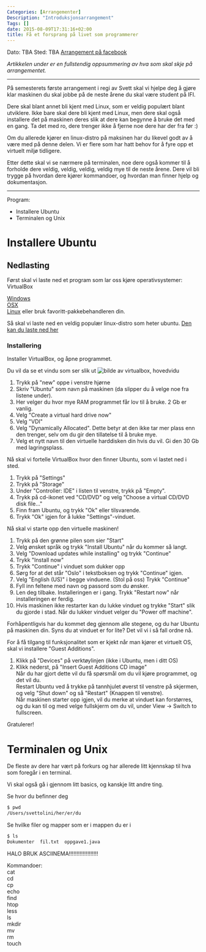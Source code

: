 ```yaml
---
Categories: [Arrangementer]
Description: "Introduksjonsarrangement"
Tags: []
date: 2015-08-09T17:31:16+02:00
title: Få et forsprang på livet som programmerer
---
```


Dato: TBA
Sted: TBA
[Arrangement på facebook](#)

*Artikkelen under er en fullstendig oppsummering av hva som skal skje på arrangementet.*

----

På semesterets første arrangement i regi av Svett skal vi hjelpe deg å gjøre klar maskinen du skal jobbe på de neste årene du skal være student på IFI.

Dere skal blant annet bli kjent med Linux, som er veldig populært blant utviklere. Ikke bare skal dere bli kjent med Linux, men dere skal også installere det på maskinen deres slik at dere kan begynne å bruke det med en gang. Ta det med ro, dere trenger ikke å fjerne noe dere har der fra før :)

Om du allerede kjører en linux-distro på maksinen har du likevel godt av å være med på denne delen. Vi er flere som har hatt behov for å fyre opp et virtuelt miljø tidligere.

Etter dette skal vi se nærmere på terminalen, noe dere også kommer til å forholde dere veldig, veldig, veldig, veldig mye til de neste årene.
Dere vil bli trygge på hvordan dere kjører kommandoer, og hvordan man finner hjelp og dokumentasjon.

----------

Program:
  - Installere Ubuntu
  - Terminalen og Unix


# Installere Ubuntu

## Nedlasting

Først skal vi laste ned et program som lar oss kjøre operativsystemer: VirtualBox

[Windows](http://download.virtualbox.org/virtualbox/5.0.0/VirtualBox-5.0.0-101573-Win.exe)  
[OSX](http://download.virtualbox.org/virtualbox/5.0.0/VirtualBox-5.0.0-101573-OSX.dmg)  
[Linux](https://www.virtualbox.org/wiki/Linux\_Downloads) eller bruk favoritt-pakkebehandleren din.

Så skal vi laste ned en veldig populær linux-distro som heter ubuntu.
[Den kan du laste ned her](http://www.ubuntu.com/desktop)

### Installering

Installer VirtualBox, og åpne programmet.

Du vil da se et vindu som ser slik ut
![bilde av virtualbox, hovedvidu]()

1. Trykk på "new" oppe i venstre hjørne  
2. Skriv "Ubuntu" som navn på maskinen (da slipper du å velge noe fra listene under).  
3. Her velger du hvor mye RAM programmet får lov til å bruke. 2 Gb er vanlig.  
4. Velg "Create a virtual hard drive now"  
5. Velg "VDI"  
6. Velg "Dynamically Allocated". Dette betyr at den ikke tar mer plass enn den trenger, selv om du gir den tillatelse til å bruke mye.  
7. Velg et nytt navn til den virtuelle harddisken din hvis du vil. Gi den 30 Gb med lagringsplass.  
  
Nå skal vi fortelle VirtualBox hvor den finner Ubuntu, som vi lastet ned i sted.  
1. Trykk på "Settings"  
2. Trykk på "Storage"  
3. Under "Controller: IDE" i listen til venstre, trykk på "Empty".  
4. Trykk på cd-ikonet ved "CD/DVD" og velg "Choose a virtual CD/DVD disk file..."  
5. Finn fram Ubuntu, og trykk "Ok" eller tilsvarende.  
6. Trykk "Ok" igjen for å lukke "Settings"-vinduet.  
  
Nå skal vi starte opp den virtuelle maskinen!  
1. Trykk på den grønne pilen som sier "Start"  
2. Velg ønsket språk og trykk "Install Ubuntu" når du kommer så langt.  
3. Velg "Download updates while installing" og trykk "Continue"  
4. Trykk "Install now"  
5. Trykk "Continue" i vinduet som dukker opp  
6. Sørg for at det står "Oslo" i tekstboksen og trykk "Continue" igjen.  
7. Velg "English (US)" i begge vinduene. (Stol på oss) Trykk "Continue"  
8. Fyll inn feltene med navn og passord som du ønsker.  
9. Len deg tilbake. Installeringen er i gang. Trykk "Restart now" når installeringen er ferdig.  
10. Hvis maskinen ikke restarter kan du lukke vinduet og trykke "Start" slik du gjorde i stad. Når du lukker vinduet velger du "Power off machine".  
  
Forhåpentligvis har du kommet deg gjennom alle stegene, og du har Ubuntu på maskinen din. Syns du at vinduet er for lite? Det vil vi i så fall ordne nå.  
  
For å få tilgang til funksjonalitet som er kjekt når man kjører et virtuelt OS, skal vi installere "Guest Additions".  
  
1. Klikk på "Devices" på verktøylinjen (ikke i Ubuntu, men i ditt OS)  
2. Klikk nederst, på "Insert Guest Additions CD image"  
Når du har gjort dette vil du få spørsmål om du vil kjøre programmet, og det vil du.    
Restart Ubuntu ved å trykke på tannhjulet øverst til venstre på skjermen, og velg "Shut down" og så "Restart" (Knappen til venstre).    
Når maskinen starter opp igjen, vil du merke at vinduet kan forstørres, og du kan til og med velge fullskjerm om du vil, under View -> Switch to fullscreen.  

Gratulerer!  

# Terminalen og Unix  

De fleste av dere har vært på forkurs og har allerede litt kjennskap til hva som foregår i en terminal.

Vi skal også gå i gjennom litt basics, og kanskje litt andre ting.


Se hvor du befinner deg
```sh
$ pwd  
/Users/svettolini/her/er/du
```

Se hvilke filer og mapper som er i mappen du er i
```sh
$ ls
Dokumenter  fil.txt  oppgave1.java 
```

HALO BRUK ASCIINEMA!!!!!!!!!!!!!!!!!!!

Kommandoer:  
cat  
cd  
cp  
echo  
find  
htop  
less  
ls  
mkdir  
mv  
rm  
touch  
  
